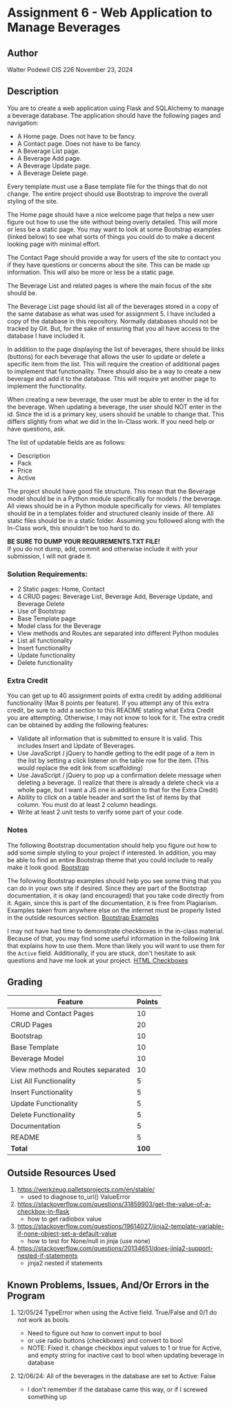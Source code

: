 # Assignment 6 - Web Application to Manage Beverages

## Author
Walter Podewil
CIS 226
November 23, 2024


## Description

You are to create a web application using Flask and SQLAlchemy to manage a beverage database.
The application should have the following pages and navigation:

* A Home page. Does not have to be fancy.
* A Contact page. Does not have to be fancy.
* A Beverage List page.
* A Beverage Add page.
* A Beverage Update page.
* A Beverage Delete page.

Every template must use a Base template file for the things that do not change.
The entire project should use Bootstrap to improve the overall styling of the site.

The Home page should have a nice welcome page that helps a new user figure out how to use the site without being overly detailed. This will more or less be a static page. You may want to look at some Bootstrap examples (linked below) to see what sorts of things you could do to make a decent looking page with minimal effort.

The Contact Page should provide a way for users of the site to contact you if they have questions or concerns about the site. This can be made up information. This will also be more or less be a static page.

The Beverage List and related pages is where the main focus of the site should be.

The Beverage List page should list all of the beverages stored in a copy of the same database as what was used for assignment 5. I have included a copy of the database in this repository. Normally databases should not be tracked by Git. But, for the sake of ensuring that you all have access to the database I have included it.

In addition to the page displaying the list of beverages, there should be links (buttons) for each beverage that allows the user to update or delete a specific item from the list. This will require the creation of additional pages to implement that functionality. There should also be a way to create a new beverage and add it to the database. This will require yet another page to implement the functionality.

When creating a new beverage, the user must be able to enter in the id for the beverage. When updating a beverage,
the user should NOT enter in the id. Since the id is a primary key, users should be unable to change that. This differs slightly from what we did in the In-Class work. If you need help or have questions, ask.

The list of updatable fields are as follows:
* Description
* Pack
* Price
* Active

The project should have good file structure. This mean that the Beverage model should be in a Python module specifically for models / the beverage. All views should be in a Python module specifically for views. All templates should be in a templates folder and structured cleanly inside of there. All static files should be in a static folder. Assuming you followed along with the In-Class work, this shouldn't be too hard to do.

**BE SURE TO DUMP YOUR REQUIREMENTS.TXT FILE!**<br>
If you do not dump, add, commit and otherwise include it with your submission, I will not grade it.

### Solution Requirements:

* 2 Static pages: Home, Contact
* 4 CRUD pages: Beverage List, Beverage Add, Beverage Update, and Beverage Delete
* Use of Bootstrap
* Base Template page
* Model class for the Beverage
* View methods and Routes are separated into different Python modules
* List all functionality
* Insert functionality
* Update functionality
* Delete functionality

### Extra Credit
You can get up to 40 assignment points of extra credit by adding additional functionality (Max 8 points per feature). If you attempt any of this extra credit, be sure to add a section to this README stating what Extra Credit you are attempting. Otherwise, I may not know to look for it. The extra credit can be obtained by adding the following features:

* Validate all information that is submitted to ensure it is valid. This includes Insert and Update of Beverages.
* Use JavaScript / jQuery to handle getting to the edit page of a item in the list by setting a click listener on the table row for the item. (This would replace the edit link from scaffolding)
* Use JavaScript / jQuery to pop up a confirmation delete message when deleting a beverage. (I realize that there is already a delete check via a whole page, but I want a JS one in addition to that for the Extra Credit)
* Ability to click on a table header and sort the list of items by that column. You must do at least 2 column headings.
* Write at least 2 unit tests to verify some part of your code.

### Notes

The following Bootstrap documentation should help you figure out how to add some simple styling to your project if interested. In addition, you may be able to find an entire Bootstrap theme that you could include to really make it look good.
[Bootstrap](https://getbootstrap.com/docs/5.3/getting-started/introduction/)

The following Bootstrap examples should help you see some thing that you can do in your own site if desired. Since they are part of the Bootstrap documentation, it is okay (and encouraged) that you take code directly from it. Again, since this is part of the documentation, it is free from Plagiarism. Examples taken from anywhere else on the internet must be properly listed in the outside resources section.
[Bootstrap Examples](https://getbootstrap.com/docs/5.3/examples/)

I may not have had time to demonstrate checkboxes in the in-class material. Because of that, you may find some useful information in the following link that explains how to use them. More than likely you will want to use them for the `Active` field. Additionally, if you are stuck, don't hesitate to ask questions and have me look at your project.
[HTML Checkboxes](https://developer.mozilla.org/en-US/docs/Web/HTML/Element/input/checkbox)

## Grading
| Feature                                 | Points |
|-----------------------------------------|--------|
| Home and Contact Pages                  | 10     |
| CRUD Pages                              | 20     |
| Bootstrap                               | 10     |
| Base Template                           | 10     |
| Beverage Model                          | 10     |
| View methods and Routes separated       | 10     |
| List All Functionality                  | 5      |
| Insert Functionality                    | 5      |
| Update Functionality                    | 5      |
| Delete Functionality                    | 5      |
| Documentation                           | 5      |
| README                                  | 5      |
| **Total**                               | **100**|

## Outside Resources Used
1. https://werkzeug.palletsprojects.com/en/stable/
    * used to diagnose to_url() ValueError
2. https://stackoverflow.com/questions/31859903/get-the-value-of-a-checkbox-in-flask
    * how to get radiobox value
3. https://stackoverflow.com/questions/19614027/jinja2-template-variable-if-none-object-set-a-default-value
    * how to test for None/null in jinja (use none)
4. https://stackoverflow.com/questions/20134651/does-jinja2-support-nested-if-statements
    * jinja2 nested if statements


## Known Problems, Issues, And/Or Errors in the Program
1. 12/05/24 TypeError when using the Active field.  True/False and 0/1 do not work as bools.
    * Need to figure out how to convert input to bool
    * or use radio buttons (checkboxes) and convert to bool
    * NOTE: Fixed it.  change checkbox input values to 1 or true for Active, and empty string for inactive
        cast to bool when updating beverage in database

2. 12/06/24: All of the beverages in the database are set to Active: False
    * I don't remember if the database came this way, or if I screwed something up

